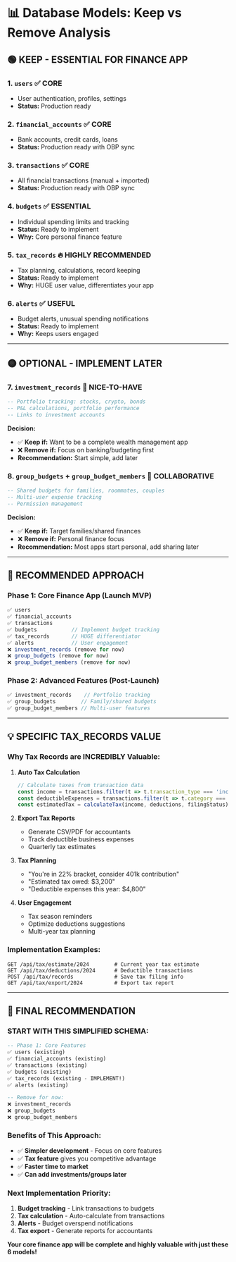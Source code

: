 # 📊 Database Models: Keep vs Remove Analysis

## 🟢 **KEEP - ESSENTIAL FOR FINANCE APP**

### 1. **`users`** ✅ CORE
- User authentication, profiles, settings
- **Status:** Production ready

### 2. **`financial_accounts`** ✅ CORE  
- Bank accounts, credit cards, loans
- **Status:** Production ready with OBP sync

### 3. **`transactions`** ✅ CORE
- All financial transactions (manual + imported)
- **Status:** Production ready with OBP sync

### 4. **`budgets`** ✅ ESSENTIAL
- Individual spending limits and tracking
- **Status:** Ready to implement
- **Why:** Core personal finance feature

### 5. **`tax_records`** 🔥 **HIGHLY RECOMMENDED**
- Tax planning, calculations, record keeping
- **Status:** Ready to implement  
- **Why:** HUGE user value, differentiates your app

### 6. **`alerts`** ✅ USEFUL
- Budget alerts, unusual spending notifications
- **Status:** Ready to implement
- **Why:** Keeps users engaged

---

## 🟡 **OPTIONAL - IMPLEMENT LATER**

### 7. **`investment_records`** 💼 NICE-TO-HAVE
```sql
-- Portfolio tracking: stocks, crypto, bonds
-- P&L calculations, portfolio performance
-- Links to investment accounts
```
**Decision:** 
- ✅ **Keep if:** Want to be a complete wealth management app
- ❌ **Remove if:** Focus on banking/budgeting first
- **Recommendation:** Start simple, add later

### 8. **`group_budgets`** + **`group_budget_members`** 👥 COLLABORATIVE
```sql  
-- Shared budgets for families, roommates, couples
-- Multi-user expense tracking
-- Permission management
```
**Decision:**
- ✅ **Keep if:** Target families/shared finances  
- ❌ **Remove if:** Personal finance focus
- **Recommendation:** Most apps start personal, add sharing later

---

## 🎯 **RECOMMENDED APPROACH**

### **Phase 1: Core Finance App (Launch MVP)**
```typescript
✅ users
✅ financial_accounts  
✅ transactions
✅ budgets           // Implement budget tracking
✅ tax_records       // HUGE differentiator
✅ alerts            // User engagement
❌ investment_records (remove for now)
❌ group_budgets (remove for now) 
❌ group_budget_members (remove for now)
```

### **Phase 2: Advanced Features (Post-Launch)**
```typescript
✅ investment_records    // Portfolio tracking
✅ group_budgets        // Family/shared budgets
✅ group_budget_members // Multi-user features
```

---

## 💡 **SPECIFIC TAX_RECORDS VALUE**

### **Why Tax Records are INCREDIBLY Valuable:**

1. **Auto Tax Calculation**
   ```typescript
   // Calculate taxes from transaction data
   const income = transactions.filter(t => t.transaction_type === 'income')
   const deductibleExpenses = transactions.filter(t => t.category === 'business')
   const estimatedTax = calculateTax(income, deductions, filingStatus)
   ```

2. **Export Tax Reports**
   - Generate CSV/PDF for accountants
   - Track deductible business expenses  
   - Quarterly tax estimates

3. **Tax Planning**
   - "You're in 22% bracket, consider 401k contribution"
   - "Estimated tax owed: $3,200"
   - "Deductible expenses this year: $4,800"

4. **User Engagement**
   - Tax season reminders
   - Optimize deductions suggestions
   - Multi-year tax planning

### **Implementation Examples:**
```http
GET /api/tax/estimate/2024        # Current year tax estimate
GET /api/tax/deductions/2024      # Deductible transactions
POST /api/tax/records             # Save tax filing info
GET /api/tax/export/2024          # Export tax report
```

---

## 🚀 **FINAL RECOMMENDATION**

### **START WITH THIS SIMPLIFIED SCHEMA:**

```sql
-- Phase 1: Core Features
✅ users (existing)
✅ financial_accounts (existing) 
✅ transactions (existing)
✅ budgets (existing)
✅ tax_records (existing - IMPLEMENT!)
✅ alerts (existing)

-- Remove for now:
❌ investment_records 
❌ group_budgets
❌ group_budget_members
```

### **Benefits of This Approach:**
- ✅ **Simpler development** - Focus on core features
- ✅ **Tax feature** gives you competitive advantage  
- ✅ **Faster time to market**
- ✅ **Can add investments/groups later**

### **Next Implementation Priority:**
1. **Budget tracking** - Link transactions to budgets
2. **Tax calculation** - Auto-calculate from transactions  
3. **Alerts** - Budget overspend notifications
4. **Tax export** - Generate reports for accountants

**Your core finance app will be complete and highly valuable with just these 6 models!** 